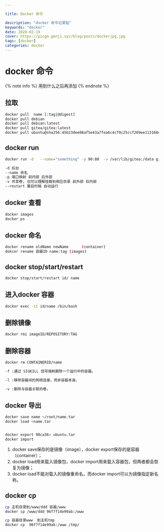 ```yaml
---

title: Docker 命令

description: "docker 命令记录贴"
keywords: "docker"
date: 2020-02-19
cover: https://picgo.genji.xyz/blog/posts/dockerjpg.jpg
tags: [docker]
categories: docker
---
```

# docker 命令

{% note info %}
 用到什么之后再添加
{% endnote %}

## 拉取

```bash
docker pull  name [:tag|@digest]
docker pull debian
docker pull debian:latest
docker pull gitea/gitea:latest
docker pull ubuntu@sha256:45b23dee08af5e43a7fea6c4cf9c25ccf269ee113168c19722f87876677c5cb2
```


## docker run
```bash
docker run -d   --name="something" -p 90:80  -v /var/lib/gitea:/data gitea/gitea:latest --restart=always

-d 后台
--name 命名
-p 端口映射 前内部 后外部
-v 共享卷, 也可以理解挂载到相应目录 前外部 后内部
--restart 重启时候 自动运行
```


## docker 查看
```bash
docker images
docker ps
```

## docker 命名
```bash
docker rename oldName newName      (container) 
dokcer rename 容器ID name:tag (images)
```


##  docker stop/start/restart
```bash
docker stop/start/restart id/ name
```


## 进入docker 容器
```bash
docker exec -it id/name /bin/bash
```

## 删除镜像
```bash
docker rmi imageID/REPOSITORY:TAG
```


## 删除容器
```bash
docker rm CONTAINERID/name

-f :通过 SIGKILL 信号强制删除一个运行中的容器。

-l :移除容器间的网络连接，而非容器本身。

-v :删除与容器关联的卷。
```



## docker 导出
```bash
docker save name >/root/name.tar
docker load <name.tar


docker export 98ca36> ubuntu.tar
docker import
```

1. docker save保存的是镜像（image），docker export保存的是容器（container）；
2. docker load用来载入镜像包，docker import用来载入容器包，但两者都会恢复为镜像；
3. docker load不能对载入的镜像重命名，而docker import可以为镜像指定新名称。

## docker cp

```bash
cp 主机目录到/www/ddd 容器/www
docker cp /www/ddd 96f7f14e99ab:/www

cp 容器目录www  到主机tmp
docker cp  96f7f14e99ab:/www /tmp/

```

 
